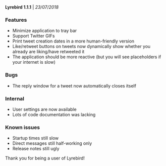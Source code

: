 **Lyrebird 1.1.1** | _23/07/2018_

### Features
- Minimize application to tray bar
- Support Twitter GIFs
- Print tweet creation dates in a more human-friendly version
- Like/retweet buttons on tweets now dynamically show whether you already are liking/have retweeted it
- The application should be more reactive (but you will see placeholders if your internet is slow)

### Bugs
- The reply window for a tweet now automatically closes itself

### Internal
- User settings are now available
- Lots of code documentation was lacking

### Known issues
- Startup times still slow
- Direct messages still half-working only
- Release notes still ugly

Thank you for being a user of Lyrebird!
